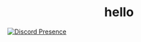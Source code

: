 <h1 align="center">hello</h1>

[![Discord Presence](https://lanyard-profile-readme.vercel.app/api/814449389002424322?theme=dark&bg=36454f&animated=true&hideDiscrim=true&borderRadius=30px&idleMessage=In%20the%20gleaming%20dawn,%20we'll%20wake%20up)](https://discord.com/users/814449389002424322)
